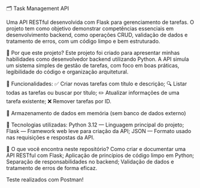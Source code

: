 🗂️ Task Management API

Uma API RESTful desenvolvida com Flask para gerenciamento de tarefas. O projeto tem como objetivo demonstrar competências essenciais em desenvolvimento backend, como operações CRUD, validação de dados e tratamento de erros, com um código limpo e bem estruturado.

🚀 Por que este projeto?
Este projeto foi criado para apresentar minhas habilidades como desenvolvedor backend utilizando Python. A API simula um sistema simples de gestão de tarefas, com foco em boas práticas, legibilidade do código e organização arquitetural.

📌 Funcionalidades:
✅ Criar novas tarefas com título e descrição;
🔍 Listar todas as tarefas ou buscar por título;
✏️ Atualizar informações de uma tarefa existente;
❌ Remover tarefas por ID.

📎 Armazenamento de dados em memória (sem banco de dados externo)

🧰 Tecnologias utilizadas:
Python 3.12 — Linguagem principal do projeto;
Flask — Framework web leve para criação da API;
JSON — Formato usado nas requisições e respostas da API.

🎯 O que você encontra neste repositório?
Como criar e documentar uma API RESTful com Flask;
Aplicação de princípios de código limpo em Python;
Separação de responsabilidades no backend;
Validação de dados e tratamento de erros de forma eficaz.

Teste realizados com Postman!